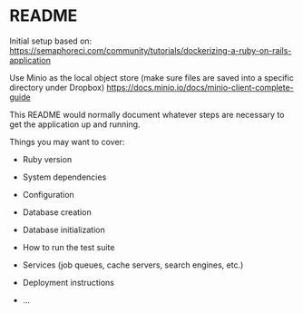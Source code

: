 # README

Initial setup based on: https://semaphoreci.com/community/tutorials/dockerizing-a-ruby-on-rails-application

Use Minio as the local object store (make sure files are saved into a specific directory under Dropbox)
https://docs.minio.io/docs/minio-client-complete-guide

This README would normally document whatever steps are necessary to get the
application up and running.

Things you may want to cover:

* Ruby version

* System dependencies

* Configuration

* Database creation

* Database initialization

* How to run the test suite

* Services (job queues, cache servers, search engines, etc.)

* Deployment instructions

* ...
